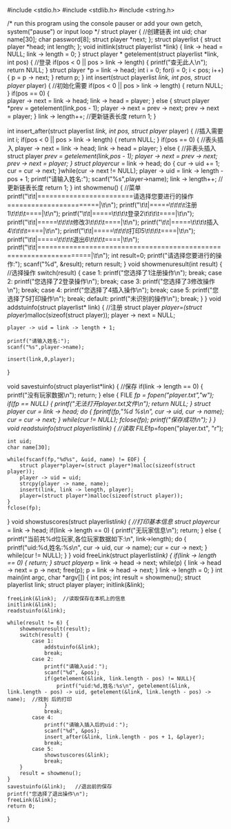 #include <stdio.h>
#include <stdlib.h>
#include <string.h>

/* run this program using the console pauser or add your own getch, system("pause") or input loop */
struct player {      //创建链表 
	int uid; 
	char name[30];
	char password[8];
	struct player *next;
};
struct playerlist {
	struct player *head;
	int length;
};
void initlink(struct playerlist *link) {
	link -> head = NULL;
	link -> length = 0;
}
struct player * getelement(struct playerlist *link, int pos) {   //登录 
	if(pos < 0 || pos > link -> length) {
		printf("查无此人\n"); 
		return NULL;
	}
	struct player *p = link -> head;
	int i = 0;
	for(i = 0; i < pos; i++) {
		p = p -> next;
	}
	return p;
}
int insert(struct playerlist *link, int pos, struct player* player) {  //初始化需要 
	if(pos < 0 || pos > link -> length) {
		return NULL;
	}
	if(pos == 0) {  
		player -> next = link -> head;
		link -> head = player;
	}
	else { 
		struct player *prev = getelement(link,pos - 1);
		player -> next = prev -> next;
		prev -> next = player;
	}
	link -> length++;  //更新链表长度 
	return 1;
}


int insert_after(struct playerlist *link, int pos, struct player* player) {  //插入需要 
	int i;
	if(pos < 0 || pos > link -> length) {
		return NULL;
	}
	if(pos == 0) { //表头插入 
		player -> next = link -> head;
		link -> head = player;
	}
	else {  //非表头插入 
		struct player *prev = getelement(link,pos - 1);
		player -> next = prev -> next;
		prev -> next = player;
	}
	struct player*cur = link -> head;
	do {
		cur -> uid += 1;
		cur = cur -> next;
	}while(cur -> next != NULL);
	player -> uid = link -> length - pos + 1;
	printf("请输入姓名:");
	scanf("%s",player->name);
	link -> length++;  //更新链表长度 
	return 1;
}
int showmenu() {        //菜单 
	printf("\t\t|========================请选择您要进行的操作=======================|\t\n");
	printf("\t\t|=====\t\t\t\t注册1\t\t\t\t====|\t\n");
	printf("\t\t|=====\t\t\t\t登录2\t\t\t\t====|\t\n");
	printf("\t\t|=====\t\t\t\t修改3\t\t\t\t====|\t\n");
	printf("\t\t|=====\t\t\t\t插入4\t\t\t\t====|\t\n");
	printf("\t\t|=====\t\t\t\t打印5\t\t\t\t====|\t\n");
	printf("\t\t|=====\t\t\t\t退出6\t\t\t\t====|\t\n");
	printf("\t\t|===================================================================|\t\n");
	int result=0;
	printf("请选择您要进行的操作:");
	scanf("%d", &result);
	return result;
}
void showmenuresult(int result) {          //选择操作 
	switch(result) {
		case 1:
			printf("您选择了1注册操作\n");
			break;
		case 2:
			printf("您选择了2登录操作\n");
			break;
		case 3:
			printf("您选择了3修改操作\n");
			break;
		case 4:
			printf("您选择了4插入操作\n");
			break;
		case 5:
			printf("您选择了5打印操作\n");
			break;
		default:
			printf("未识别的操作\n");
			break;
	}
}
void addstuinfo(struct playerlist* link) {                  //注册
	struct player *player=(struct player*)malloc(sizeof(struct player));
	player -> next = NULL;
	
	player -> uid = link -> length + 1;
	
	printf("请输入姓名:");
	scanf("%s",player->name);
	
	insert(link,0,player); 
}

void savestuinfo(struct playerlist*link) {               //保存 
	if(link -> length == 0) {
		printf("没有玩家数据\n");
		return; 
	}
	else {
		FILE *fp = fopen("player.txt","w");
		if(fp == NULL) {
			printf("无法打开player.txt文件\n");
			return NULL;
		}
		struct player *cur = link -> head;
		do {
			fprintf(fp,"%d %s\n", cur -> uid, cur -> name);
			cur = cur -> next;
		} 
		while(cur != NULL);
		fclose(fp);
		printf("保存成功\n"); 
	}
}
void readstuinfo(struct playerlist*link) {            //读取 
	FILE*fp=fopen("player.txt", "r");
	
	int uid;
	char name[30];
	
	while(fscanf(fp,"%d%s", &uid, name) != EOF) {
		struct player*player=(struct player*)malloc(sizeof(struct player));
		player -> uid = uid;
		strcpy(player -> name, name);
		insert(link, link -> length, player);
		player=(struct player*)malloc(sizeof(struct player));
	}
	fclose(fp);
}
void showstuscores(struct playerlist*link) {                   //打印基本信息 
	struct player*cur = link -> head;
	if(link -> length == 0) {
		printf("无玩家信息\n");
		return;
	}
	else {
		printf("当前共%d位玩家,各位玩家数据如下:\n", link->length);
		do {
			printf("uid:%d,姓名:%s\n", cur -> uid, cur -> name);
			cur = cur -> next;
		}
		while(cur != NULL);
	}
}
void freeLink(struct playerlist*link) {
	if(link -> length == 0) {
		return;
	}
	struct player*p = link -> head -> next;
	while(p) {
		link -> head -> next = p -> next;
		free(p);
		p = link -> head -> next;
	}
	link -> length = 0;
}
int main(int argc, char *argv[]) {
	int pos;
	int result = showmenu();
	struct playerlist link;
	struct player player;
	initlink(&link);
	
	freeLink(&link);  //读取保存在本机上的信息 
	initlink(&link);
	readstuinfo(&link);
	
	while(result != 6) {
		showmenuresult(result);
		switch(result) {
			case 1:
				addstuinfo(&link);
				break;
			case 2:
				printf("请输入uid："); 
				scanf("%d", &pos);
				if(getelement(&link, link.length - pos) != NULL){
					printf("uid:%d,姓名:%s\n", getelement(&link, link.length - pos) -> uid, getelement(&link, link.length - pos) -> name);  //找到 后的打印 	
				} 
				break;
			case 4:
				printf("请输入插入后的uid：");
				scanf("%d", &pos);
				insert_after(&link, link.length - pos + 1, &player);
				break;
			case 5:
				showstuscores(&link);
				break;
		}
		result = showmenu();
	}
	savestuinfo(&link);   //退出前的保存 
	printf("您选择了退出操作\n");
	freeLink(&link);
	return 0;
}
